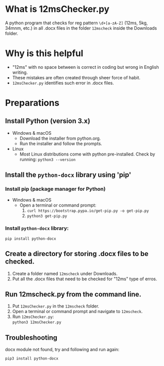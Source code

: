 # What is 12msChecker.py
A python program that checks for reg pattern `\d+[a-zA-Z]` (12ms, 5kg, 34mnm, etc.) in all .docx files in the folder `12mscheck` inside the Downloads folder.

# Why is this helpful
- "12ms" with no space between is correct in coding but wrong in English writing. <br>
- These mistakes are often created through sheer force of habit. <br>
- `12msChecker.py` identifies such error in .docx files. <br>

# Preparations
## Install Python (version 3.x)
- Windows & macOS <br>
  - Download the installer from python.org.
  - Run the installer and follow the prompts.
- Linux
  - Most Linux distributions come with python pre-installed. Check by running: `python3 --version`
## Install the `python-docx` library using 'pip'
### Install pip (package manager for Python)
- Windows & macOS
  - Open a terminal or command prompt: <br>
    1. `curl https://bootstrap.pypa.io/get-pip.py -o get-pip.py` <br>
    2. `python3 get-pip.py` <br>
### Install `python-docx` library: <br>
```
pip install python-docx
```
## Create a directory for storing .docx files to be checked.
1. Create a folder named `12mscheck` under Downloads.
2. Put all the .docx files that need to be checked for "12ms" type of erros. 
## Run 12mscheck.py from the command line. 
1. Put `12msChecker.py` in the `12mscheck` folder.
2. Open a terminal or command prompt and navigate to `12mscheck`.
3. Run `12msChecker.py`: <br>
`python3 12msChecker.py`

## Troubleshooting
docx module not found, try and following and run again:
```
pip3 install python-docx
```


